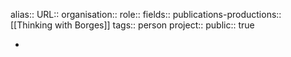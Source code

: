 alias::
URL::
organisation::
role::
fields::
publications-productions:: [[Thinking with Borges]] 
tags:: person
project::
public:: true

-
